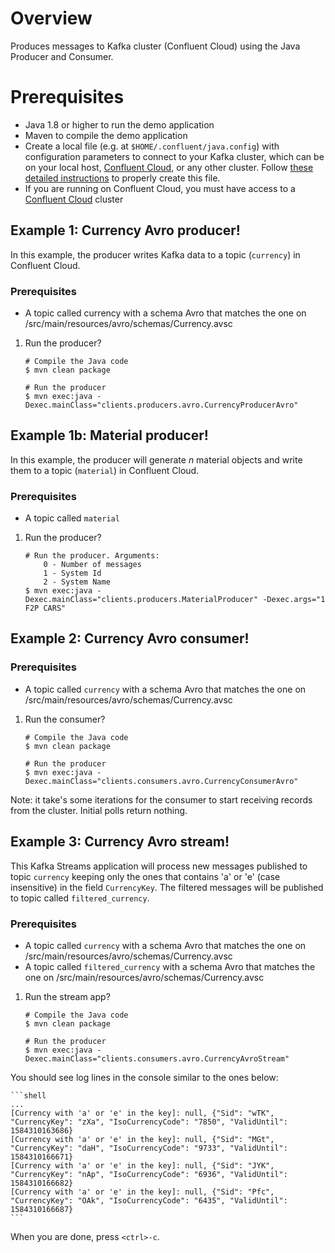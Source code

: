 # Overview
Produces messages to Kafka cluster (Confluent Cloud) using the Java Producer and Consumer.

# Prerequisites

* Java 1.8 or higher to run the demo application
* Maven to compile the demo application
* Create a local file (e.g. at `$HOME/.confluent/java.config`) with configuration parameters to connect to your Kafka cluster, which can be on your local host, [Confluent Cloud](https://www.confluent.io/confluent-cloud/?utm_source=github&utm_medium=demo&utm_campaign=ch.examples_type.community_content.clients-ccloud), or any other cluster.  Follow [these detailed instructions](https://github.com/confluentinc/configuration-templates/tree/master/README.md) to properly create this file. 
* If you are running on Confluent Cloud, you must have access to a [Confluent Cloud](https://www.confluent.io/confluent-cloud/?utm_source=github&utm_medium=demo&utm_campaign=ch.examples_type.community_content.clients-ccloud) cluster

## Example 1: Currency Avro producer!
In this example, the producer writes Kafka data to a topic (`currency`) in Confluent Cloud.

### Prerequisites
* A topic called currency with a schema Avro that matches the one on /src/main/resources/avro/schemas/Currency.avsc

1. Run the producer? 

	```shell
	# Compile the Java code
	$ mvn clean package
	
	# Run the producer
	$ mvn exec:java -Dexec.mainClass="clients.producers.avro.CurrencyProducerAvro"
	```	
	
## Example 1b: Material producer!
In this example, the producer will generate *n* material objects and write them to a topic (`material`) in Confluent Cloud.

### Prerequisites
* A topic called `material`

1. Run the producer? 

	```shell
	# Run the producer. Arguments:
		0 - Number of messages
		1 - System Id
		2 - System Name
	$ mvn exec:java -Dexec.mainClass="clients.producers.MaterialProducer" -Dexec.args="1 F2P CARS"
	```		
	
## Example 2: Currency Avro consumer!

### Prerequisites
* A topic called `currency` with a schema Avro that matches the one on /src/main/resources/avro/schemas/Currency.avsc	

1. Run the consumer?
 
	```shell
	# Compile the Java code
	$ mvn clean package
	
	# Run the producer
	$ mvn exec:java -Dexec.mainClass="clients.consumers.avro.CurrencyConsumerAvro"
	```	
	
Note: it take's some iterations for the consumer to start receiving records from the cluster. Initial polls return nothing.


## Example 3: Currency Avro stream!
This Kafka Streams application will process new messages published to topic `currency` keeping only the ones that contains 'a' or 'e' (case insensitive) in the field `CurrencyKey`. The filtered messages will be published to topic called `filtered_currency`.

### Prerequisites
* A topic called `currency` with a schema Avro that matches the one on /src/main/resources/avro/schemas/Currency.avsc	
* A topic called `filtered_currency` with a schema Avro that matches the one on /src/main/resources/avro/schemas/Currency.avsc

1. Run the stream app?
 
	```shell
	# Compile the Java code
	$ mvn clean package
	
	# Run the producer
	$ mvn exec:java -Dexec.mainClass="clients.consumers.avro.CurrencyAvroStream"
	```	
	
You should see log lines in the console similar to the ones below:

	```shell
	...
	[Currency with 'a' or 'e' in the key]: null, {"Sid": "wTK", "CurrencyKey": "zXa", "IsoCurrencyCode": "7850", "ValidUntil": 1584310163686}
	[Currency with 'a' or 'e' in the key]: null, {"Sid": "MGt", "CurrencyKey": "daH", "IsoCurrencyCode": "9733", "ValidUntil": 1584310166671}
	[Currency with 'a' or 'e' in the key]: null, {"Sid": "JYK", "CurrencyKey": "nAp", "IsoCurrencyCode": "6936", "ValidUntil": 1584310166682}
	[Currency with 'a' or 'e' in the key]: null, {"Sid": "Pfc", "CurrencyKey": "OAk", "IsoCurrencyCode": "6435", "ValidUntil": 1584310166687}
	```	
	
When you are done, press `<ctrl>-c`.